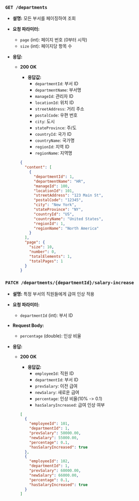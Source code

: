 ### `GET /departments`

- **설명:** 모든 부서를 페이징하여 조회

- **요청 파라미터:**
    - `page` (int): 페이지 번호 (0부터 시작)
    - `size` (int): 페이지당 항목 수

- **응답:**
    - **200 OK**
        - **응답값:**
            - `departmentId`: 부서 ID
            - `departmentName`: 부서명
            - `manageId`: 관리자 ID
            - `locationId`: 위치 ID
            - `streetAddress`: 거리 주소
            - `postalCode`: 우편 번호
            - `city`: 도시
            - `stateProvince`: 주/도
            - `countryId`: 국가 ID
            - `countryName`: 국가명
            - `regionId`: 지역 ID
            - `regionName`: 지역명

      ```json
      {
        "content": [
          {
            "departmentId": 1,
            "departmentName": "HR",
            "manageId": 100,
            "locationId": 101,
            "streetAddress": "123 Main St",
            "postalCode": "12345",
            "city": "New York",
            "stateProvince": "NY",
            "countryId": "US",
            "countryName": "United States",
            "regionId": 1,
            "regionName": "North America"
          }
        ],
        "page": {
          "size": 10,
          "number": 0,
          "totalElements": 1,
          "totalPages": 1
        }
      }
      ```

### `PATCH /departments/{departmentId}/salary-increase`

- **설명:** 특정 부서의 직원들에게 급여 인상 적용

- **요청 파라미터:**
    - `departmentId` (int): 부서 ID

- **Request Body:**
    - `percentage` (double): 인상 비율

- **응답:**
    - **200 OK**
        - **응답값:**
            - `employeeId`: 직원 ID
            - `departmentId`: 부서 ID
            - `prevSalary`: 이전 급여
            - `newSalary`: 새로운 급여
            - `percentage`: 인상 비율(10% -> 0.1)
            - `hasSalaryIncreased`: 급여 인상 여부

      ```json
      [
        {
          "employeeId": 101,
          "departmentId": 1,
          "prevSalary": 50000.00,
          "newSalary": 55000.00,
          "percentage": 0.1,
          "hasSalaryIncreased": true
        },
        {
          "employeeId": 102,
          "departmentId": 1,
          "prevSalary": 60000.00,
          "newSalary": 66000.00,
          "percentage": 0.1,
          "hasSalaryIncreased": true
        }
      ]
      ```
